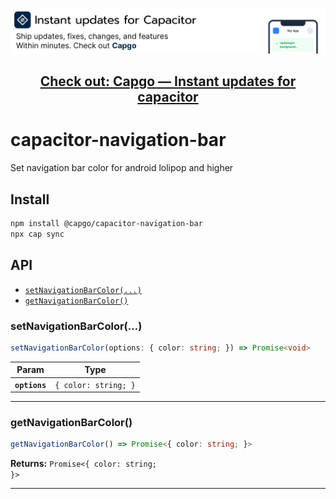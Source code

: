 <a href="https://capgo.app/"><img src='https://raw.githubusercontent.com/Cap-go/capgo/main/assets/capgo_banner.png' alt='Capgo - Instant updates for capacitor'/></a>

<div align="center">
<h2><a href="https://capgo.app/">Check out: Capgo — Instant updates for capacitor</a></h2>
</div>

# capacitor-navigation-bar

Set navigation bar color for android lolipop and higher

## Install

```bash
npm install @capgo/capacitor-navigation-bar
npx cap sync
```

## API

<docgen-index>

* [`setNavigationBarColor(...)`](#setnavigationbarcolor)
* [`getNavigationBarColor()`](#getnavigationbarcolor)

</docgen-index>

<docgen-api>
<!--Update the source file JSDoc comments and rerun docgen to update the docs below-->

### setNavigationBarColor(...)

```typescript
setNavigationBarColor(options: { color: string; }) => Promise<void>
```

| Param         | Type                            |
| ------------- | ------------------------------- |
| **`options`** | <code>{ color: string; }</code> |

--------------------


### getNavigationBarColor()

```typescript
getNavigationBarColor() => Promise<{ color: string; }>
```

**Returns:** <code>Promise&lt;{ color: string; }&gt;</code>

--------------------

</docgen-api>
